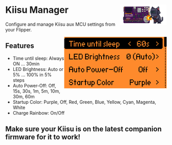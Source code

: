 # Kiisu Manager <img src="./banner.png" alt="Kiisu Manager banner" align="right" height="64" />

Configure and manage Kiisu aux MCU settings from your Flipper.

<img src="./Screenshot.png"  align="right" width="320" />

## Features

- Time until sleep: Always ON … 30min
- LED Brightness: Auto or 5% … 100% in 5% steps
- Auto Power-Off: Off, 15s, 30s, 1m, 5m, 10m, 30m, 60m
- Startup Color: Purple, Off, Red, Green, Blue, Yellow, Cyan, Magenta, White
- Charge Rainbow: On/Off

## Make sure your Kiisu is on the latest companion firmware for it to work!
